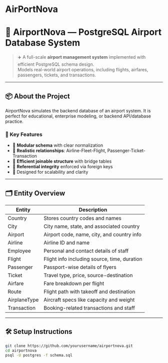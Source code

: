 # AirPortNova
# 🛫 AirportNova — PostgreSQL Airport Database System

> ✈️ A full-scale **airport management system** implemented with efficient PostgreSQL schema design.  
> Models real-world airport operations, including flights, airfares, passengers, tickets, and transactions.

---

## 📦 About the Project

AirportNova simulates the backend database of an airport system. It is perfect for educational, enterprise modeling, or backend API/database practice.

### 🔧 Key Features

- 🚀 **Modular schema** with clear normalization
- 🔁 **Realistic relationships**: Airline-Fleet-Flight, Passenger-Ticket-Transaction
- 🧠 **Efficient joinable structure** with bridge tables
- 📌 **Referential integrity** enforced via foreign keys
- 🔎 Designed for scalability and clarity

---

## 🗂️ Entity Overview

| Entity      | Description                                  |
|-------------|----------------------------------------------|
| Country     | Stores country codes and names               |
| City        | City name, state, and associated country     |
| Airport     | Airport code, name, city, and country info   |
| Airline     | Airline ID and name                          |
| Employee    | Personal and contact details of staff        |
| Flight      | Flight info including source, time, duration |
| Passenger   | Passport-wise details of flyers              |
| Ticket      | Travel type, price, source-destination       |
| Airfare     | Fare breakdown per flight                    |
| Route       | Flight path with takeoff and destination     |
| AirplaneType| Aircraft specs like capacity and weight      |
| Transaction | Booking-related transactions and staff       |

---

## 🛠️ Setup Instructions

```bash
git clone https://github.com/yourusername/airportnova.git
cd airportnova
psql -U postgres -f schema.sql
